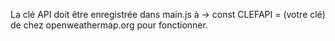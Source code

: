 La clé API doit être enregistrée dans main.js à -> const CLEFAPI = (votre clé) de chez openweathermap.org pour fonctionner.

